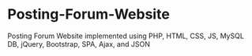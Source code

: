 # Posting-Forum-Website
Posting Forum Website implemented using PHP, HTML, CSS, JS, MySQL DB, jQuery, Bootstrap, SPA, Ajax, and JSON
